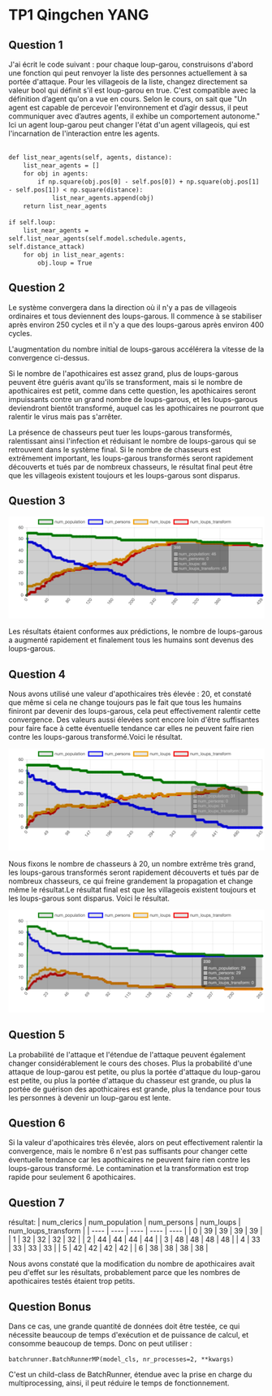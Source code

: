 # TP1 Qingchen YANG 
## Question 1

 J'ai écrit le code suivant : pour chaque loup-garou, construisons d'abord une fonction qui peut renvoyer la liste des personnes actuellement à sa portée d'attaque. Pour les villageois de la liste, changez directement sa valeur bool qui définit s'il est loup-garou en true. 
 C'est compatible avec la définition d’agent qu'on a vue en cours. 
Selon le cours, on sait que "Un agent est capable de percevoir l'environnement et d’agir dessus, il peut communiquer avec d’autres agents, il exhibe un comportement autonome." Ici un agent loup-garou peut changer l'état d'un agent villageois, qui est l'incarnation de l'interaction entre les agents.

```{python}

def list_near_agents(self, agents, distance):  
    list_near_agents = []  
    for obj in agents:  
        if np.square(obj.pos[0] - self.pos[0]) + np.square(obj.pos[1] - self.pos[1]) < np.square(distance):  
            list_near_agents.append(obj)  
    return list_near_agents

if self.loup:  
    list_near_agents = self.list_near_agents(self.model.schedule.agents, self.distance_attack)  
    for obj in list_near_agents:  
        obj.loup = True
```


## Question 2
Le système convergera dans la direction où il n'y a pas de villageois ordinaires et tous deviennent des loups-garous. Il commence à se stabiliser après environ 250 cycles et il n'y a que des loups-garous après environ 400 cycles.

L'augmentation du nombre initial de loups-garous accélérera la vitesse de la convergence ci-dessus.

Si le nombre de  l'apothicaires est assez grand, plus de loups-garous peuvent être guéris avant qu'ils se transforment, mais si le nombre de apothicaires est petit, comme dans cette question, les apothicaires seront impuissants contre un grand nombre de loups-garous, et les loups-garous deviendront bientôt transformé, auquel cas les apothicaires ne pourront que ralentir le virus mais pas s'arrêter.

La présence de chasseurs peut tuer les loups-garous transformés, ralentissant ainsi l'infection et réduisant le nombre de loups-garous qui se retrouvent dans le système final. Si le nombre de chasseurs est extrêmement important, les loups-garous transformés seront rapidement découverts et tués par de nombreux chasseurs, le résultat final peut être que  les villageois existent toujours et les loups-garous sont disparus. 

## Question 3

![avatar](1.png)

Les résultats étaient conformes aux prédictions, le nombre de loups-garous a augmenté rapidement et finalement tous les humains sont devenus des loups-garous.


## Question 4

Nous avons utilisé une valeur d'apothicaires très élevée : 20, et constaté que même si cela ne change toujours pas le fait que tous les humains finiront par devenir des loups-garous, cela peut effectivement ralentir cette convergence.
Des valeurs aussi élevées sont encore loin d'être suffisantes pour faire face à cette éventuelle tendance car elles ne peuvent faire rien contre les loups-garous transformé.Voici le résultat.

![avatar](2.png)

Nous fixons le nombre de chasseurs à 20, un nombre extrême très grand, les loups-garous transformés seront rapidement découverts et tués par de nombreux chasseurs, ce qui freine grandement la propagation et change même le résultat.Le résultat final est que les villageois existent toujours et les loups-garous sont disparus. Voici le résultat.

![avatar](3.png)

## Question 5
La probabilité de l'attaque et l'étendue de l'attaque peuvent également changer considérablement le cours des choses. Plus la probabilité d'une attaque de loup-garou est petite, ou plus la portée d'attaque du loup-garou est petite, ou plus la portée d'attaque du chasseur est grande, ou plus la portée de guérison des apothicaires est grande, plus la tendance pour tous les personnes à devenir un loup-garou est lente.
## Question 6
Si la valeur d'apothicaires très élevée, alors on peut effectivement ralentir la convergence, mais le nombre 6 n'est pas suffisants pour changer cette éventuelle tendance car les apothicaires ne peuvent faire rien contre les loups-garous transformé. Le contamination et la transformation est trop rapide pour seulement 6 apothicaires.
## Question 7
résultat:
| num_clerics |  num_population  |  num_persons  | num_loups  | num_loups_transform |
|  ----  |  ----  |  ----  | ----  | ----  |
|  0  |  39 | 39 | 39 | 39 |
|  1  |  32 | 32 | 32 | 32 |
|  2  |  44 | 44 | 44 | 44 |
|  3  |  48 | 48 | 48 | 48 |
|  4  |  33 | 33 | 33 | 33 |
|  5  |  42 | 42 | 42 | 42 |
|  6  |  38 | 38 | 38 | 38 |

Nous avons constaté que la modification du nombre de apothicaires avait peu d'effet sur les résultats, probablement parce que les nombres de apothicaires testés étaient trop petits.

## Question Bonus
Dans ce cas, une grande quantité de données doit être testée, ce qui nécessite beaucoup de temps d'exécution et de puissance de calcul, et consomme beaucoup de temps. Donc on peut utiliser :
```
batchrunner.BatchRunnerMP(model_cls, nr_processes=2, **kwargs)
```
C'est un child-class de BatchRunner, étendue avec la prise en charge du multiprocessing, ainsi, il peut réduire le temps de fonctionnement.
